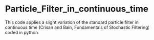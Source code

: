 # Particle_Filter_in_continuous_time
This code applies a slight variation of the standard particle filter in continuous time (Crisan and Bain, Fundamentals of Stochastic Filtering) coded in python.
